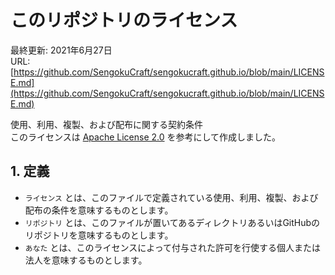 # このリポジトリのライセンス

最終更新: 2021年6月27日  
URL: [https://github.com/SengokuCraft/sengokucraft.github.io/blob/main/LICENSE.md](https://github.com/SengokuCraft/sengokucraft.github.io/blob/main/LICENSE.md)  

使用、利用、複製、および配布に関する契約条件  
このライセンスは [Apache License 2.0](https://www.apache.org/licenses/LICENSE-2.0) を参考にして作成しました。  

## 1. 定義

- `ライセンス` とは、このファイルで定義されている使用、利用、複製、および配布の条件を意味するものとします。
- `リポジトリ` とは、このファイルが置いてあるディレクトリあるいはGitHubのリポジトリを意味するものとします。
- `あなた` とは、このライセンスによって付与された許可を行使する個人または法人を意味するものとします。
